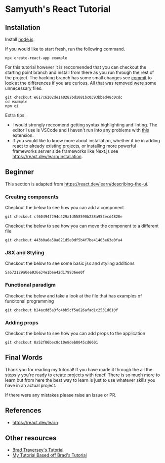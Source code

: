 # Samyuth's React Tutorial

## Installation

Install [node.js](https://nodejs.org/en/).

If you would like to start fresh, run the following command.
```
npx create-react-app example
```

For this tutorial however it is reccomended that you can checkout the starting point branch and install from there as you run through the rest of the project. The hacking branch has some small changes see [commit]() to look at the differences if you are curious. All that was removed were some unnecessary files.
```
git checkout e617c6202de1a0282bd1081bc0393bbed48c0cdc
cd example
npm ci
```

Extra tips:
* I would strongly reccomend getting syntax highlighting and linting. The editor I use is VSCode and I haven't run into any problems with [this](https://marketplace.visualstudio.com/items?itemName=dsznajder.es7-react-js-snippets) extension.
* If you would like to know more about installation, whether it be in adding react to already existing projects, or installing more powerful frameworks server side frameworks like Next.js see https://react.dev/learn/installation.

## Beginner

This section is adapted from https://react.dev/learn/describing-the-ui.

### Creating components

Checkout the below to see how you can add a component
```
git checkout cf60494f294c429a1d558590b238a953ecd4820e
```

Checkout the below to see how you can move the component to a different file
```
git checkout 443b0a6a58a821d5e0df5b4f7be41403e63e0fa4
```

### JSX and Styling

Checkout the below to see some basic jsx and styling additions
```
5a672129a0ee936e34e1bee42d179936ee0f
```

### Functional paradigm

Checkout the below and take a look at the file that has examples of funcitonal programming
```
git checkout b24acdd5a3fc4bb5cf5a626afad1c2531d610f
```

### Adding props

Checkout the below to see how you can add props to the application
```
git checkout 8a52f86bec8c10e8deb8045cd6601
```

## Final Words

Thank you for reading my tutorial! If you have made it through the all the steps y you're ready to create projects with react! There is so much more to learn but from here the best way to learn is just to use whatever skills you have in an actual project.

If there were any mistakes please raise an issue or PR.

## References

* https://react.dev/learn

## Other resources

* [Brad Traversey's Tutorial](https://www.youtube.com/watch?v=w7ejDZ8SWv8)
* [My Tutorial Based off Brad's Tutorial](https://github.com/Instantutor/Instantutor-Onboarding/tree/main/react-practice)